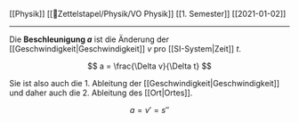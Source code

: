 [[Physik]] [[📂Zettelstapel/Physik/VO Physik]] [[1. Semester]] [[2021-01-02]]

---

Die **Beschleunigung $a$** ist die Änderung der [[Geschwindigkeit|Geschwindigkeit]] $v$ pro [[SI-System|Zeit]] $t$.

$$
a = \frac{\Delta v}{\Delta t}
$$

Sie ist also auch die 1. Ableitung der [[Geschwindigkeit|Geschwindigkeit]] und daher auch die 2. Ableitung des [[Ort|Ortes]].

$$
a = v'= s''
$$